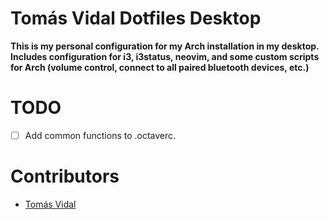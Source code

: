 # Tomás Vidal Dotfiles Desktop
__This is my personal configuration for my Arch installation in my desktop. Includes configuration for i3, i3status, neovim, and some custom scripts for Arch (volume control, connect to all paired bluetooth devices, etc.)__

# TODO
- [ ] Add common functions to .octaverc.

# Contributors
- [Tomás Vidal](https://github.com/TomiVidal99)
